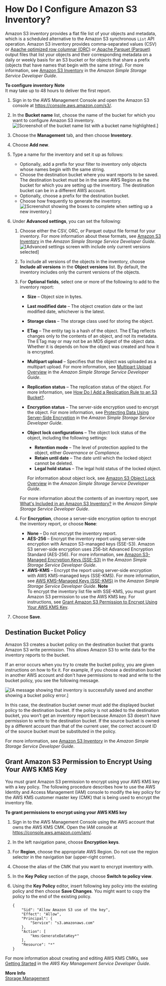 # How Do I Configure Amazon S3 Inventory?<a name="configure-inventory"></a>

Amazon S3 inventory provides a flat file list of your objects and metadata, which is a scheduled alternative to the Amazon S3 synchronous `List` API operation\. Amazon S3 inventory provides comma\-separated values \(CSV\) or [Apache optimized row columnar \(ORC\)](https://orc.apache.org/) or[ Apache Parquet \(Parquet\) ](https://parquet.apache.org/)output files that list your objects and their corresponding metadata on a daily or weekly basis for an S3 bucket or for objects that share a prefix \(objects that have names that begin with the same string\)\. For more information, see [Amazon S3 Inventory](https://docs.aws.amazon.com/AmazonS3/latest/dev/storage-inventory.html) in the *Amazon Simple Storage Service Developer Guide*\.

**To configure inventory**
**Note**  
It may take up to 48 hours to deliver the first report\.

1. Sign in to the AWS Management Console and open the Amazon S3 console at [https://console\.aws\.amazon\.com/s3/](https://console.aws.amazon.com/s3/)\.

1. In the **Bucket name** list, choose the name of the bucket for which you want to configure Amazon S3 inventory\.  
![\[Screenshot of the bucket name list with a bucket name highlighted.\]](http://docs.aws.amazon.com/AmazonS3/latest/user-guide/images/choose-bucket-name.png)

1. Choose the **Management** tab, and then choose **Inventory**\.

1. Choose **Add new**\.

1. Type a name for the inventory and set it up as follows:
   + Optionally, add a prefix for your filter to inventory only objects whose names begin with the same string\.
   + Choose the destination bucket where you want reports to be saved\. The destination bucket must be in the same AWS Region as the bucket for which you are setting up the inventory\. The destination bucket can be in a different AWS account\. 
   + Optionally, choose a prefix for the destination bucket\.
   + Choose how frequently to generate the inventory\.  
![\[Screenshot showing the boxes to complete when setting up a new inventory.\]](http://docs.aws.amazon.com/AmazonS3/latest/user-guide/images/inventory-enter-data.png)

1. Under **Advanced settings**, you can set the following:

   1.  Choose either the CSV, ORC, or Parquet output file format for your inventory\. For more information about these formats, see [Amazon S3 Inventory](https://docs.aws.amazon.com/AmazonS3/latest/dev/storage-inventory.html) in the *Amazon Simple Storage Service Developer Guide*\.   
![\[Advanced settings screen with include only current versions selected\]](http://docs.aws.amazon.com/AmazonS3/latest/user-guide/images/inventory-enter-data-advanced.png)

   1. To include all versions of the objects in the inventory, choose **Include all versions** in the **Object versions** list\. By default, the inventory includes only the current versions of the objects\.

   1. For **Optional fields**, select one or more of the following to add to the inventory report:
      + **Size** – Object size in bytes\.
      + **Last modified date** – The object creation date or the last modified date, whichever is the latest\.
      + **Storage class** – The storage class used for storing the object\. 
      + **ETag** – The entity tag is a hash of the object\. The ETag reflects changes only to the contents of an object, and not its metadata\. The ETag may or may not be an MD5 digest of the object data\. Whether it is depends on how the object was created and how it is encrypted\.
      +  **Multipart upload** – Specifies that the object was uploaded as a multipart upload\. For more information, see [Multipart Upload Overview](https://docs.aws.amazon.com/AmazonS3/latest/dev/mpuoverview.html) in the *Amazon Simple Storage Service Developer Guide*\.
      + **Replication status** – The replication status of the object\. For more information, see [How Do I Add a Replication Rule to an S3 Bucket?](enable-replication.md)\.
      + **Encryption status** – The server\-side encryption used to encrypt the object\. For more information, see [Protecting Data Using Server\-Side Encryption](https://docs.aws.amazon.com/AmazonS3/latest/dev/serv-side-encryption.html) in the *Amazon Simple Storage Service Developer Guide*\.
      + **Object lock configurations** – The object lock status of the object, including the following settings: 
        + **Retention mode** – The level of protection applied to the object, either *Governance* or *Compliance*\.
        + **Retain until date** – The date until which the locked object cannot be deleted\.
        + **Legal hold status** – The legal hold status of the locked object\. 

        For information about object lock, see [Amazon S3 Object Lock Overview](https://docs.aws.amazon.com/AmazonS3/latest/dev/object-lock-overview.html) in the *Amazon Simple Storage Service Developer Guide*\.

      For more information about the contents of an inventory report, see [ What's Included in an Amazon S3 Inventory?](https://docs.aws.amazon.com/AmazonS3/latest/dev/storage-inventory.html#storage-inventory-contents) in the *Amazon Simple Storage Service Developer Guide*\.

   1. For **Encryption**, choose a server\-side encryption option to encrypt the inventory report, or choose **None**:
      + **None** – Do not encrypt the inventory report\.
      + **AES\-256** – Encrypt the inventory report using server\-side encryption with Amazon S3\-managed keys \(SSE\-S3\)\. Amazon S3 server\-side encryption uses 256\-bit Advanced Encryption Standard \(AES\-256\)\. For more information, see [Amazon S3\-Managed Encryption Keys \(SSE\-S3\)](https://docs.aws.amazon.com/AmazonS3/latest/dev/UsingServerSideEncryption.html) in the *Amazon Simple Storage Service Developer Guide*\. 
      + **AWS\-KMS** – Encrypt the report using server\-side encryption with AWS KMS\-managed keys \(SSE\-KMS\)\. For more information, see [AWS KMS–Managed Keys \(SSE\-KMS\)](https://docs.aws.amazon.com/AmazonS3/latest/dev/UsingKMSEncryption.html) in the *Amazon Simple Storage Service Developer Guide*\. 
**Note**  
To encrypt the inventory list file with SSE\-KMS, you must grant Amazon S3 permission to use the AWS KMS key\. For instructions, see [Grant Amazon S3 Permission to Encrypt Using Your AWS KMS Key](#configure-inventory-kms-key-policy)\.

1. Choose **Save**\.

## Destination Bucket Policy<a name="configure-inventory-destination-bucket-policy"></a>

Amazon S3 creates a bucket policy on the destination bucket that grants Amazon S3 write permission\. This allows Amazon S3 to write data for the inventory reports to the bucket\. 

If an error occurs when you try to create the bucket policy, you are given instructions on how to fix it\. For example, if you choose a destination bucket in another AWS account and don't have permissions to read and write to the bucket policy, you see the following message\. 

![\[A message showing that inventory is successfully saved and another showing a bucket policy error.\]](http://docs.aws.amazon.com/AmazonS3/latest/user-guide/images/inventory-bucket-policy.png)

In this case, the destination bucket owner must add the displayed bucket policy to the destination bucket\. If the policy is not added to the destination bucket, you won’t get an inventory report because Amazon S3 doesn’t have permission to write to the destination bucket\. If the source bucket is owned by a different account than that of the current user, the correct account ID of the source bucket must be substituted in the policy\.

For more information, see [Amazon S3 Inventory](https://docs.aws.amazon.com/AmazonS3/latest/dev/storage-inventory.html) in the *Amazon Simple Storage Service Developer Guide*\.

## Grant Amazon S3 Permission to Encrypt Using Your AWS KMS Key<a name="configure-inventory-kms-key-policy"></a>

You must grant Amazon S3 permission to encrypt using your AWS KMS key with a key policy\. The following procedure describes how to use the AWS Identity and Access Management \(IAM\) console to modify the key policy for the AWS KMS customer master key \(CMK\) that is being used to encrypt the inventory file\.

**To grant permissions to encrypt using your AWS KMS key**

1. Sign in to the AWS Management Console using the AWS account that owns the AWS KMS CMK\. Open the IAM console at [https://console\.aws\.amazon\.com/iam/](https://console.aws.amazon.com/iam/)\.

1. In the left navigation pane, choose **Encryption keys**\.

1. For **Region**, choose the appropriate AWS Region\. Do not use the region selector in the navigation bar \(upper\-right corner\)\.

1. Choose the alias of the CMK that you want to encrypt inventory with\.

1. In the **Key Policy** section of the page, choose **Switch to policy view**\.

1. Using the **Key Policy** editor, insert following key policy into the existing policy and then choose **Save Changes**\. You might want to copy the policy to the end of the existing policy\. 

   ```
   {
       "Sid": "Allow Amazon S3 use of the key",
       "Effect": "Allow",
       "Principal": {
           "Service": "s3.amazonaws.com"
       },
       "Action": [
           "kms:GenerateDataKey*"
       ],
       "Resource": "*"
   }
   ```

For more information about creating and editing AWS KMS CMKs, see [Getting Started](https://docs.aws.amazon.com/kms/latest/developerguide/getting-started.html) in the *AWS Key Management Service Developer Guide*\. 

**More Info**  
 [Storage Management](storage-management.md)